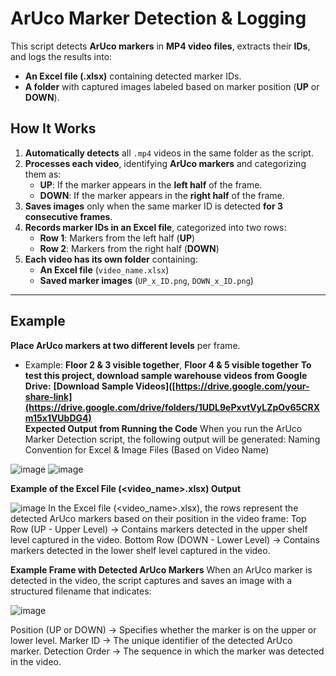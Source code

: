# ArUco Marker Detection & Logging

This script detects **ArUco markers** in **MP4 video files**, extracts their **IDs**, and logs the results into:
- **An Excel file (.xlsx)** containing detected marker IDs.
- **A folder** with captured images labeled based on marker position (**UP** or **DOWN**).

## **How It Works**
1. **Automatically detects** all `.mp4` videos in the same folder as the script.
2. **Processes each video**, identifying **ArUco markers** and categorizing them as:
   - **UP**: If the marker appears in the **left half** of the frame.
   - **DOWN**: If the marker appears in the **right half** of the frame.
3. **Saves images** only when the same marker ID is detected **for 3 consecutive frames**.
4. **Records marker IDs in an Excel file**, categorized into two rows:
   - **Row 1**: Markers from the left half (**UP**)
   - **Row 2**: Markers from the right half (**DOWN**)
5. **Each video has its own folder** containing:
   - **An Excel file** (`video_name.xlsx`)
   - **Saved marker images** (`UP_x_ID.png`, `DOWN_x_ID.png`)

---

## **Example**
**Place ArUco markers at two different levels** per frame.
   - Example: **Floor 2 & 3 visible together**, **Floor 4 & 5 visible together**
**To test this project, download sample warehouse videos from Google Drive:**
**[Download Sample Videos]([https://drive.google.com/your-share-link](https://drive.google.com/drive/folders/1UDL9ePxvtVyLZpOv65CRXm15x1VUbDG4)**  
**Expected Output from Running the Code**
When you run the ArUco Marker Detection script, the following output will be generated:
Naming Convention for Excel & Image Files (Based on Video Name)

![image](https://github.com/user-attachments/assets/cfeb2b83-f238-4f0c-b4b7-24fa81fd0156)
![image](https://github.com/user-attachments/assets/953cd328-55a0-4261-aec0-624a8e365b4f)

**Example of the Excel File (<video_name>.xlsx) Output**

![image](https://github.com/user-attachments/assets/ff7ccb0b-c1fc-4283-bfd1-aa5a5d8f6fcd)
In the Excel file (<video_name>.xlsx), the rows represent the detected ArUco markers based on their position in the video frame:
Top Row (UP - Upper Level) → Contains markers detected in the upper shelf level captured in the video.
Bottom Row (DOWN - Lower Level) → Contains markers detected in the lower shelf level captured in the video.


**Example Frame with Detected ArUco Markers**
When an ArUco marker is detected in the video, the script captures and saves an image with a structured filename that indicates:

![image](https://github.com/user-attachments/assets/c10241c0-a9c7-4e22-8d75-44cf53d8da65)

Position (UP or DOWN) → Specifies whether the marker is on the upper or lower level.
Marker ID → The unique identifier of the detected ArUco marker.
Detection Order → The sequence in which the marker was detected in the video.


